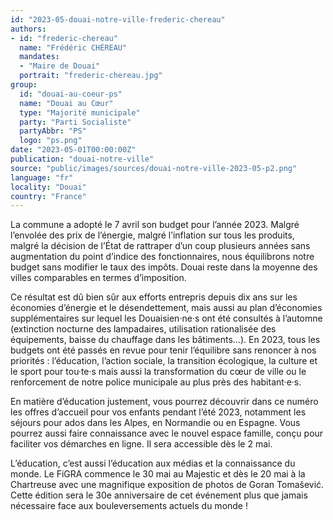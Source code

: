 ```yaml
---
id: "2023-05-douai-notre-ville-frederic-chereau"
authors:
- id: "frederic-chereau"
  name: "Frédéric CHÉREAU"
  mandates: 
  - "Maire de Douai"
  portrait: "frederic-chereau.jpg"
group:
  id: "douai-au-coeur-ps"
  name: "Douai au Cœur"
  type: "Majorité municipale"
  party: "Parti Socialiste"
  partyAbbr: "PS"
  logo: "ps.png"
date: "2023-05-01T00:00:00Z"
publication: "douai-notre-ville"
source: "public/images/sources/douai-notre-ville-2023-05-p2.png"
language: "fr"
locality: "Douai"
country: "France"
---
```


La commune a adopté le 7 avril son budget pour l’année 2023. Malgré l’envolée des prix de l’énergie, malgré l’inflation sur tous les produits, malgré la décision de l’État de rattraper d’un coup plusieurs années sans augmentation du point d’indice des fonctionnaires, nous équilibrons notre budget sans modifier le taux des impôts. Douai reste dans la moyenne des villes comparables en termes d’imposition.

Ce résultat est dû bien sûr aux efforts entrepris depuis dix ans sur les économies d’énergie et le désendettement, mais aussi au plan d’économies supplémentaires sur lequel les Douaisien·ne·s ont été consultés à l’automne (extinction nocturne des lampadaires, utilisation rationalisée des équipements, baisse du chauffage dans les bâtiments…). En 2023, tous les budgets ont été passés en revue pour tenir l’équilibre sans renoncer à nos priorités : l’éducation, l’action sociale, la transition écologique, la culture et le sport pour tou·te·s mais aussi la transformation du cœur de ville ou le renforcement de notre police municipale au plus près des habitant·e·s.

En matière d’éducation justement, vous pourrez découvrir dans ce numéro les offres d’accueil pour vos enfants pendant l’été 2023, notamment les séjours pour ados dans les Alpes, en Normandie ou en Espagne. Vous pourrez aussi faire connaissance avec le nouvel espace famille, conçu pour faciliter vos démarches en ligne. Il sera accessible dès le 2 mai.

L’éducation, c’est aussi l’éducation aux médias et la connaissance du monde. Le FiGRA commence le 30 mai au Majestic et dès le 20 mai à la Chartreuse avec une magnifique exposition de photos de Goran Tomašević. Cette édition sera le 30e anniversaire de cet événement plus que jamais nécessaire face aux bouleversements actuels du monde !
